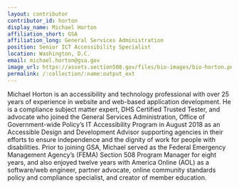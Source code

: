 ```yaml
---
layout: contributor
contributor_id: horton
display_name: Michael Horton
affiliation_short: GSA
affiliation_long: General Services Administration
position: Senior ICT Accessibility Specialist
location: Washington, D.C.
email: michael.horton@gsa.gov
image_url: https://assets.section508.gov/files/bio-images/bio-horton.png
permalink: /:collection/:name:output_ext
---
```

Michael Horton is an accessibility and technology professional with over 25 years of experience in website and web-based application development. He is a compliance subject matter expert, DHS Certified Trusted Tester, and advocate who joined the General Services Administration, Office of Government-wide Policy’s IT Accessibility Program in August 2018 as an Accessible Design and Development Advisor supporting agencies in their efforts to ensure independence and the dignity of work for people with disabilities. Prior to joining GSA, Michael served as the Federal Emergency Management Agency’s (FEMA) Section 508 Program Manager for eight years, and also enjoyed twelve years with America Online (AOL) as a software/web engineer, partner advocate, online community standards policy and compliance specialist, and creator of member education.